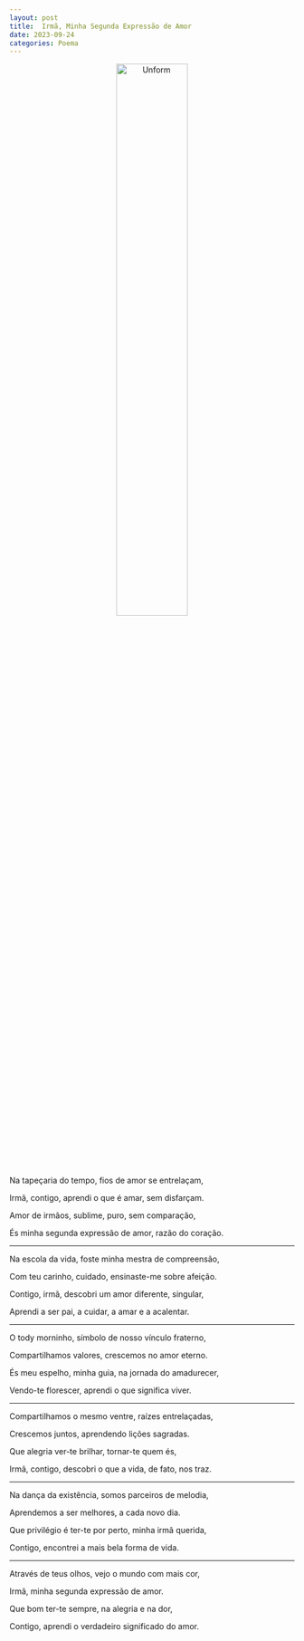 ```yaml
---
layout: post
title:  Irmã, Minha Segunda Expressão de Amor
date: 2023-09-24
categories: Poema
---
```


<p align="center">
<img src="{{ site.baseurl }}/images/2023-09-24-Irma--Minha-Segunda-Expressao-de-Amor.png" height="50%" width="50%" alt="Unform" />
</p>

Na tapeçaria do tempo, fios de amor se entrelaçam,

Irmã, contigo, aprendi o que é amar, sem disfarçam.

Amor de irmãos, sublime, puro, sem comparação,

És minha segunda expressão de amor, razão do coração.

---

Na escola da vida, foste minha mestra de compreensão,

Com teu carinho, cuidado, ensinaste-me sobre afeição.

Contigo, irmã, descobri um amor diferente, singular,

Aprendi a ser pai, a cuidar, a amar e a acalentar.

---

O tody morninho, símbolo de nosso vínculo fraterno,

Compartilhamos valores, crescemos no amor eterno.

És meu espelho, minha guia, na jornada do amadurecer,

Vendo-te florescer, aprendi o que significa viver.

---

Compartilhamos o mesmo ventre, raízes entrelaçadas,

Crescemos juntos, aprendendo lições sagradas.

Que alegria ver-te brilhar, tornar-te quem és,

Irmã, contigo, descobri o que a vida, de fato, nos traz.

---

Na dança da existência, somos parceiros de melodia,

Aprendemos a ser melhores, a cada novo dia.

Que privilégio é ter-te por perto, minha irmã querida,

Contigo, encontrei a mais bela forma de vida.

---

Através de teus olhos, vejo o mundo com mais cor,

Irmã, minha segunda expressão de amor.

Que bom ter-te sempre, na alegria e na dor,

Contigo, aprendi o verdadeiro significado do amor.